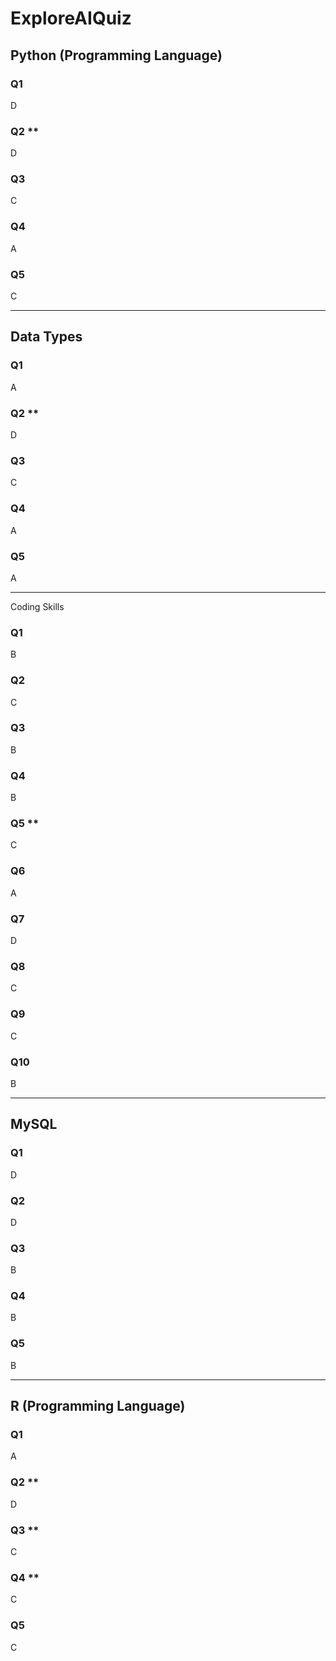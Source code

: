 # ExploreAIQuiz

## Python (Programming Language)

### Q1
D

### Q2 **
D

### Q3
C

### Q4
A

### Q5
C

-----------------------------------------------------------

## Data Types

### Q1
A

### Q2 **
D

### Q3
C

### Q4
A

### Q5
A

-----------------------------------------------------------

Coding Skills

### Q1
B

### Q2
C

### Q3
B

### Q4
B

### Q5 **
C

### Q6
A

### Q7
D

### Q8
C

### Q9
C

### Q10
B

-----------------------------------------------------------

## MySQL

### Q1
D

### Q2
D

### Q3
B

### Q4
B

### Q5
B

-----------------------------------------------------------

## R (Programming Language)

### Q1
A

### Q2 **
D

### Q3 **
C

### Q4 **
C

### Q5
C
